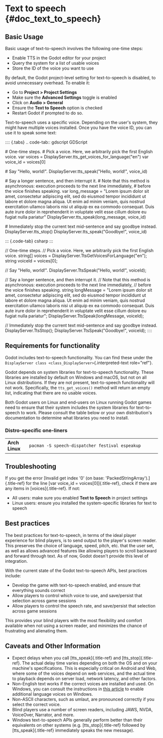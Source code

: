 # Text to speech {#doc_text_to_speech}

## Basic Usage

Basic usage of text-to-speech involves the following one-time steps:

- Enable TTS in the Godot editor for your project
- Query the system for a list of usable voices
- Store the ID of the voice you want to use

By default, the Godot project-level setting for text-to-speech is
disabled, to avoid unnecessary overhead. To enable it:

- Go to **Project \> Project Settings**
- Make sure the **Advanced Settings** toggle is enabled
- Click on **Audio \> General**
- Ensure the **Text to Speech** option is checked
- Restart Godot if prompted to do so.

Text-to-speech uses a specific voice. Depending on the user\'s system,
they might have multiple voices installed. Once you have the voice ID,
you can use it to speak some text:

:::: {.tabs}
.. code-tab:: gdscript GDScript

\# One-time steps. \# Pick a voice. Here, we arbitrarily pick the first
English voice. var voices =
DisplayServer.tts_get_voices_for_language(\"en\") var voice_id =
voices\[0\]

\# Say \"Hello, world!\". DisplayServer.tts_speak(\"Hello, world!\",
voice_id)

\# Say a longer sentence, and then interrupt it. \# Note that this
method is asynchronous: execution proceeds to the next line immediately,
\# before the voice finishes speaking. var long_message = \"Lorem ipsum
dolor sit amet, consectetur adipiscing elit, sed do eiusmod tempor
incididunt ut labore et dolore magna aliqua. Ut enim ad minim veniam,
quis nostrud exercitation ullamco laboris nisi ut aliquip ex ea commodo
consequat. Duis aute irure dolor in reprehenderit in voluptate velit
esse cillum dolore eu fugiat nulla pariatur\"
DisplayServer.tts_speak(long_message, voice_id)

\# Immediately stop the current text mid-sentence and say goodbye
instead. DisplayServer.tts_stop() DisplayServer.tts_speak(\"Goodbye!\",
voice_id)

::: {.code-tab}
csharp
:::

// One-time steps. // Pick a voice. Here, we arbitrarily pick the first
English voice. string\[\] voices =
DisplayServer.TtsGetVoicesForLanguage(\"en\"); string voiceId =
voices\[0\];

// Say \"Hello, world!\". DisplayServer.TtsSpeak(\"Hello, world!\",
voiceId);

// Say a longer sentence, and then interrupt it. // Note that this
method is asynchronous: execution proceeds to the next line immediately,
// before the voice finishes speaking. string longMessage = \"Lorem
ipsum dolor sit amet, consectetur adipiscing elit, sed do eiusmod tempor
incididunt ut labore et dolore magna aliqua. Ut enim ad minim veniam,
quis nostrud exercitation ullamco laboris nisi ut aliquip ex ea commodo
consequat. Duis aute irure dolor in reprehenderit in voluptate velit
esse cillum dolore eu fugiat nulla pariatur\";
DisplayServer.TtsSpeak(longMessage, voiceId);

// Immediately stop the current text mid-sentence and say goodbye
instead. DisplayServer.TtsStop(); DisplayServer.TtsSpeak(\"Goodbye!\",
voiceId);
::::

## Requirements for functionality

Godot includes text-to-speech functionality. You can find these under
the `DisplayServer class <class_DisplayServer>`{.interpreted-text
role="ref"}.

Godot depends on system libraries for text-to-speech functionality.
These libraries are installed by default on Windows and macOS, but not
on all Linux distributions. If they are not present, text-to-speech
functionality will not work. Specifically, the `tts_get_voices()` method
will return an empty list, indicating that there are no usable voices.

Both Godot users on Linux and end-users on Linux running Godot games
need to ensure that their system includes the system libraries for
text-to-speech to work. Please consult the table below or your own
distribution\'s documentation to determine what libraries you need to
install.

### Distro-specific one-liners

<table>
<colgroup>
<col style="width: 14%" />
<col style="width: 85%" />
</colgroup>
<tbody>
<tr>
<td><strong>Arch Linux</strong></td>
<td><pre><code>pacman -S speech-dispatcher festival espeakup</code></pre></td>
</tr>
</tbody>
</table>

## Troubleshooting

If you get the error [Invalid get index \'0\' (on base:
\'PackedStringArray\').]{.title-ref} for the line [var voice_id =
voices\[0\]]{.title-ref}, check if there are any items in
[voices]{.title-ref}. If not:

- All users: make sure you enabled **Text to Speech** in project
  settings
- Linux users: ensure you installed the system-specific libraries for
  text to speech

## Best practices

The best practices for text-to-speech, in terms of the ideal player
experience for blind players, is to send output to the player\'s screen
reader. This preserves the choice of language, speed, pitch, etc. that
the user set, as well as allows advanced features like allowing players
to scroll backward and forward through text. As of now, Godot doesn\'t
provide this level of integration.

With the current state of the Godot text-to-speech APIs, best practices
include:

- Develop the game with text-to-speech enabled, and ensure that
  everything sounds correct
- Allow players to control which voice to use, and save/persist that
  selection across game sessions
- Allow players to control the speech rate, and save/persist that
  selection across game sessions

This provides your blind players with the most flexibility and comfort
available when not using a screen reader, and minimizes the chance of
frustrating and alienating them.

## Caveats and Other Information

- Expect delays when you call [tts_speak]{.title-ref} and
  [tts_stop]{.title-ref}. The actual delay time varies depending on both
  the OS and on your machine\'s specifications. This is especially
  critical on Android and Web, where some of the voices depend on web
  services, and the actual time to playback depends on server load,
  network latency, and other factors.
- Non-English text works if the correct voices are installed and used.
  On Windows, you can consult the instructions in [this
  article](https://www.ghacks.net/2018/08/11/unlock-all-windows-10-tts-voices-system-wide-to-get-more-of-them/)
  to enable additional language voices on Windows.
- Non-ASCII characters, such as umlaut, are pronounced correctly if you
  select the correct voice.
- Blind players use a number of screen readers, including JAWS, NVDA,
  VoiceOver, Narrator, and more.
- Windows text-to-speech APIs generally perform better than their
  equivalents on other systems (e.g. [tts_stop]{.title-ref} followed by
  [tts_speak]{.title-ref} immediately speaks the new message).
